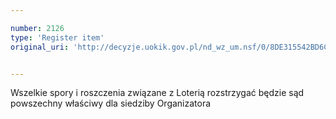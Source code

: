 ```yaml
---

number: 2126
type: 'Register item'
original_uri: 'http://decyzje.uokik.gov.pl/nd_wz_um.nsf/0/8DE315542BD6C74BC1257815002E5C6E?OpenDocument'


---
```


Wszelkie spory i roszczenia związane z Loterią rozstrzygać będzie sąd powszechny właściwy dla siedziby Organizatora
